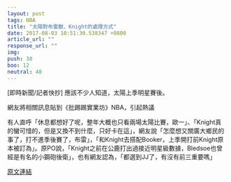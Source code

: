```yaml
---
layout: post
tags: NBA
title: "太陽對布雷獸、Knight的處理方式"
date: 2017-08-03 10:51:30.538347 +0800
article_url: ""
response_url: ""
img: 
push: 38
boo: 12
neutral: 40
---
```


[即時新聞/記者快抄] 應該不少人知道，太陽上季明星賽後。

網友將相關訊息貼到《批踢踢實業坊》NBA，引起熱議

有人直呼「休息都想好了呢，整年大概也只看兩場太陽比賽，歐一」、「Knight真的蠻可惜的，但是又換不到什麼，只好卡在這」，網友說「怎麼想又關廣大鄉民的事了，打不進季後賽了，布雷」，「和Knight去搭配Booker，上季開打前Knight原本被訂為」。原PO說，「Knight之前在公鹿打出過接近明星級數據，Bledsoe也曾經是有名的小鋼砲後衛」，也有網友認為，「都選到JJ了，有沒有前三重要嗎」

<a href = "https://www.ptt.cc/bbs/NBA/M.1500872039.A.7FB.html">原文連結</a>

